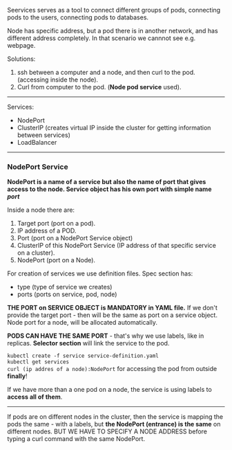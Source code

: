 Seervices serves as a tool to connect different groups of pods, connecting pods to the users, connecting pods to databases.

Node has specific address, but a pod there is in another network, and has different address completely. In that scenario we cannnot see e.g. webpage.

Solutions:

1. ssh between a computer and a node, and then curl to the pod. (accessing inside the node).
2. Curl from computer to the pod. (**Node pod service** used).

-------
Services:
- NodePort
- ClusterIP (creates virtual IP inside the cluster for getting information between services)
- LoadBalancer

-----
### NodePort Service

**NodePort is a name of a service but also the name of port that gives access to the node. Service object has his own port with simple name *port***

Inside a node there are:
1. Target port (port on a pod).
2. IP address of a POD.
3. Port (port on a NodePort Service object)
4. ClusterIP of this NodePort Service (IP address of that specific service on a cluster).
5. NodePort (port on a Node).

For creation of services we use definition files.
Spec section has:
- type (type of service we creates)
- ports (ports on service, pod, node)

**THE PORT on SERVICE OBJECT is MANDATORY in YAML file.** If we don't provide the target port - then will be the same as port on a service object. Node port for a node, will be allocated automatically.

**PODS CAN HAVE THE SAME PORT** - that's why we use labels, like in replicas. **Selector section** will link the service to the pod.

`kubectl create -f service service-definition.yaml`\
`kubectl get services`\
`curl (ip addres of a node):NodePort` for accessing the pod from outside **finally**!

If we have more than a one pod on a node, the service is using labels to **access all of them**.

----------

If pods are on different nodes in the cluster, then the service is mapping the pods the same - with a labels, but **the NodePort (entrance) is the same** on different nodes. BUT WE HAVE TO SPECIFY A NODE ADDRESS before typing a curl command with the same NodePort. 